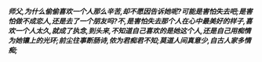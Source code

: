 ***师父,为什么偷偷喜欢一个人那么辛苦,却不愿因告诉她呢?可能是害怕失去吧;是害怕做不成恋人,还是去了一个朋友吗?不,是害怕失去那个人在心中最美好的样子,喜欢一个人太久,就成了执念,到头来,不知道自己喜欢的是她这个人,还是自己用痴情为她镶上的光环;前尘往事断肠诗,侬为君痴君不知;莫道人间真意少,自古人家多情痴;***